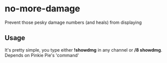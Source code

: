 # no-more-damage
Prevent those pesky damage numbers (and heals) from displaying
## Usage
It's pretty simple, you type either **!showdmg** in any channel or **/8 showdmg**. Depends on Pinkie Pie's 'command'
